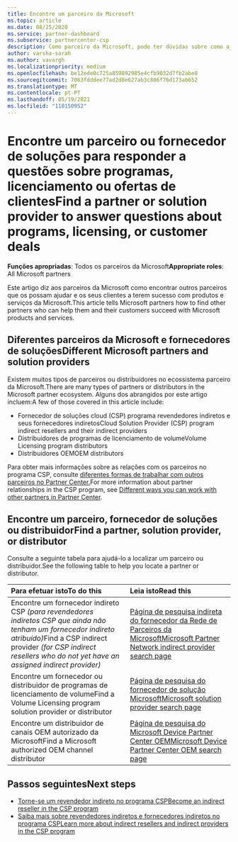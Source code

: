 ```yaml
---
title: Encontre um parceiro da Microsoft
ms.topic: article
ms.date: 08/25/2020
ms.service: partner-dashboard
ms.subservice: partnercenter-csp
description: Como parceiro da Microsoft, pode ter dúvidas sobre como ajudar os seus clientes ou programas específicos. Encontre outros parceiros que possam ajudar.
author: varsha-sarah
ms.author: vavargh
ms.localizationpriority: medium
ms.openlocfilehash: be12ede0c725a859892985e4cfb9032d7fb2abe8
ms.sourcegitcommit: 7063fdddee77ad2d8e627ab3c806f76d173ab652
ms.translationtype: MT
ms.contentlocale: pt-PT
ms.lasthandoff: 05/19/2021
ms.locfileid: "110150952"
---
```

# <a name="find-a-partner-or-solution-provider-to-answer-questions-about-programs-licensing-or-customer-deals"></a><span data-ttu-id="fce95-104">Encontre um parceiro ou fornecedor de soluções para responder a questões sobre programas, licenciamento ou ofertas de clientes</span><span class="sxs-lookup"><span data-stu-id="fce95-104">Find a partner or solution provider to answer questions about programs, licensing, or customer deals</span></span> 

<span data-ttu-id="fce95-105">**Funções apropriadas**: Todos os parceiros da Microsoft</span><span class="sxs-lookup"><span data-stu-id="fce95-105">**Appropriate roles**: All Microsoft partners</span></span>

<span data-ttu-id="fce95-106">Este artigo diz aos parceiros da Microsoft como encontrar outros parceiros que os possam ajudar e os seus clientes a terem sucesso com produtos e serviços da Microsoft.</span><span class="sxs-lookup"><span data-stu-id="fce95-106">This article tells Microsoft partners how to find other partners who can help them and their customers succeed with Microsoft products and services.</span></span>

## <a name="different-microsoft-partners-and-solution-providers"></a><span data-ttu-id="fce95-107">Diferentes parceiros da Microsoft e fornecedores de soluções</span><span class="sxs-lookup"><span data-stu-id="fce95-107">Different Microsoft partners and solution providers</span></span>

<span data-ttu-id="fce95-108">Existem muitos tipos de parceiros ou distribuidores no ecossistema parceiro da Microsoft.</span><span class="sxs-lookup"><span data-stu-id="fce95-108">There are many types of partners or distributors in the Microsoft partner ecosystem.</span></span> <span data-ttu-id="fce95-109">Alguns dos abrangidos por este artigo incluem:</span><span class="sxs-lookup"><span data-stu-id="fce95-109">A few of those covered in this article include:</span></span>

- <span data-ttu-id="fce95-110">Fornecedor de soluções cloud (CSP) programa revendedores indiretos e seus fornecedores indiretos</span><span class="sxs-lookup"><span data-stu-id="fce95-110">Cloud Solution Provider (CSP) program indirect resellers and their indirect providers</span></span>
- <span data-ttu-id="fce95-111">Distribuidores de programas de licenciamento de volume</span><span class="sxs-lookup"><span data-stu-id="fce95-111">Volume Licensing program distributors</span></span>
- <span data-ttu-id="fce95-112">Distribuidores OEM</span><span class="sxs-lookup"><span data-stu-id="fce95-112">OEM distributors</span></span>

<span data-ttu-id="fce95-113">Para obter mais informações sobre as relações com os parceiros no programa CSP, consulte [diferentes formas de trabalhar com outros parceiros no Partner Center.](work-with-other-partners.md)</span><span class="sxs-lookup"><span data-stu-id="fce95-113">For more information about partner relationships in the CSP program, see [Different ways you can work with other partners in Partner Center](work-with-other-partners.md).</span></span>

## <a name="find-a-partner-solution-provider-or-distributor"></a><span data-ttu-id="fce95-114">Encontre um parceiro, fornecedor de soluções ou distribuidor</span><span class="sxs-lookup"><span data-stu-id="fce95-114">Find a partner, solution provider, or distributor</span></span>

<span data-ttu-id="fce95-115">Consulte a seguinte tabela para ajudá-lo a localizar um parceiro ou distribuidor.</span><span class="sxs-lookup"><span data-stu-id="fce95-115">See the following table to help you locate a partner or distributor.</span></span>

|<span data-ttu-id="fce95-116">Para efetuar isto</span><span class="sxs-lookup"><span data-stu-id="fce95-116">To do this</span></span>  | <span data-ttu-id="fce95-117">Leia isto</span><span class="sxs-lookup"><span data-stu-id="fce95-117">Read this</span></span>  |
|:------------------|:--------------- |
|<span data-ttu-id="fce95-118">Encontre um fornecedor indireto CSP *(para revendedores indiretos CSP que ainda não tenham um fornecedor indireto atribuído)*</span><span class="sxs-lookup"><span data-stu-id="fce95-118">Find a CSP indirect provider *(for CSP indirect resellers who do not yet have an assigned indirect provider)*</span></span> | [<span data-ttu-id="fce95-119">Página de pesquisa indireta do fornecedor da Rede de Parceiros da Microsoft</span><span class="sxs-lookup"><span data-stu-id="fce95-119">Microsoft Partner Network indirect provider search page</span></span>](https://partner.microsoft.com/membership/cloud-solution-provider/find-a-provider)  |
|<span data-ttu-id="fce95-120">Encontre um fornecedor ou distribuidor de programas de licenciamento de volume</span><span class="sxs-lookup"><span data-stu-id="fce95-120">Find a Volume Licensing program solution provider or distributor</span></span>  | [<span data-ttu-id="fce95-121">Página de pesquisa do fornecedor de solução Microsoft</span><span class="sxs-lookup"><span data-stu-id="fce95-121">Microsoft solution provider search page</span></span>](https://www.microsoft.com/solution-providers/home)  |
|<span data-ttu-id="fce95-122">Encontre um distribuidor de canais OEM autorizado da Microsoft</span><span class="sxs-lookup"><span data-stu-id="fce95-122">Find a Microsoft authorized OEM channel distributor</span></span>  | [<span data-ttu-id="fce95-123">Página de pesquisa do Microsoft Device Partner Center OEM</span><span class="sxs-lookup"><span data-stu-id="fce95-123">Microsoft Device Partner Center OEM search page</span></span>](https://devicepartner.microsoft.com/connect/distributor)  |

## <a name="next-steps"></a><span data-ttu-id="fce95-124">Passos seguintes</span><span class="sxs-lookup"><span data-stu-id="fce95-124">Next steps</span></span>

- [<span data-ttu-id="fce95-125">Torne-se um revendedor indireto no programa CSP</span><span class="sxs-lookup"><span data-stu-id="fce95-125">Become an indirect reseller in the CSP program</span></span>](https://partner.microsoft.com/licensing)
- [<span data-ttu-id="fce95-126">Saiba mais sobre revendedores indiretos e fornecedores indiretos no programa CSP</span><span class="sxs-lookup"><span data-stu-id="fce95-126">Learn more about indirect resellers and indirect providers in the CSP program</span></span>](work-with-other-partners.md)